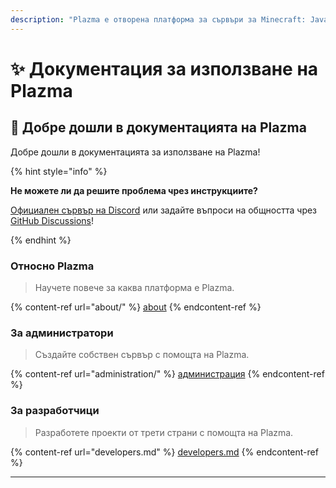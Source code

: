 ```yaml
---
description: "Plazma е отворена платформа за сървъри за Minecraft: Java Edition, която добавя експериментална оптимизация върху хартия и персонализирани функции за игрови механизми."
---
```


# ✨ Документация за използване на Plazma

## 👋 Добре дошли в документацията на Plazma

Добре дошли в документацията за използване на Plazma!

{% hint style="info" %}

**Не можете ли да решите проблема чрез инструкциите?**

[Официален сървър на Discord](https://discord.gg/MmfC52K8A8) или задайте въпроси на общността чрез [GitHub Discussions](https://github.com/PlazmaMC/PlazmaBukkit/discussions)!

{% endhint %}

### Относно Plazma

> Научете повече за каква платформа е Plazma.

{% content-ref url="about/" %}
[about](about/)
{% endcontent-ref %}

### За администратори

> Създайте собствен сървър с помощта на Plazma.

{% content-ref url="administration/" %}
[администрация](administration/)
{% endcontent-ref %}

### За разработчици

> Разработете проекти от трети страни с помощта на Plazma.

{% content-ref url="developers.md" %}
[developers.md](developers.md)
{% endcontent-ref %}

***
